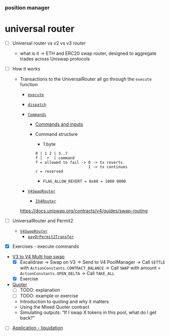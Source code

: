 ### position manager

# universal router

- [ ] Universal router vs v2 vs v3 router
  - what is it -> ETH and ERC20 swap router, designed to aggregate trades across Uniswap protocols
- [ ] How it works
  - Transactions to the UniversalRouter all go through the `execute` function
    - [`execute`](https://github.com/Uniswap/universal-router/blob/3663f6db6e2fe121753cd2d899699c2dc75dca86/contracts/UniversalRouter.sol#L44-L62)
    - [`dispatch`](https://github.com/Uniswap/universal-router/blob/3663f6db6e2fe121753cd2d899699c2dc75dca86/contracts/base/Dispatcher.sol#L47-L286)
    - [`Commands`](https://github.com/Uniswap/universal-router/blob/main/contracts/libraries/Commands.sol)
      - [Commands and inputs](https://docs.uniswap.org/contracts/universal-router/technical-reference)
      - Command structure
        - 1 byte

        ```
        0 | 1 2 | 3..7
        f |  r  | command
        f = allowed to fail -> 0 -> tx reverts
                               1 -> tx continues
        r = reserved
        ```

        - `FLAG_ALLOW_REVERT = 0x80 = 1000 0000`

    - [`V4SwapRouter`](https://github.com/Uniswap/universal-router/blob/main/contracts/modules/uniswap/v4/V4SwapRouter.sol)
      - [`IV4Router`](https://github.com/Uniswap/v4-periphery/blob/main/src/interfaces/IV4Router.sol)

    https://docs.uniswap.org/contracts/v4/guides/swap-routing

- [ ] UniversalRouter and Permit2
  - [`V4SwapRouter`](https://github.com/Uniswap/universal-router/blob/main/contracts/modules/uniswap/v4/V4SwapRouter.sol)
    - [`payOrPermit2Transfer`](https://github.com/Uniswap/universal-router/blob/3663f6db6e2fe121753cd2d899699c2dc75dca86/contracts/modules/Permit2Payments.sol#L42-L45)

- [x] Exercises - execute commands
- [V3 to V4 Multi hop swap](./notes/uni_router_v3_v4_swap.png)
  - [x] Excalidraw
        -> Swap on V3
        -> Send to V4 PoolManager
        -> Call `SETTLE` with `ActionConstants.CONTRACT_BALANCE`
        -> Call `SWAP` with amount = `ActionConstants.OPEN_DELTA`
        -> Call `TAKE_ALL`
  - [x] Exercise

- [Quoter](https://github.com/Uniswap/mixed-quoter)
  - [ ] TODO: explanation
  - [ ] TODO: example or exercise
  - Introduction to quoting and why it matters
  - Using the Mixed Quoter contract
  - Simulating outputs: “If I swap X tokens in this pool, what do I get back?”

- [ ] [Application - liquidation](./foundry/exercises/liquidation.md)
